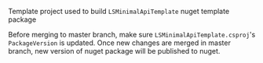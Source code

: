 Template project used to build `LSMinimalApiTemplate` nuget template package

Before merging to master branch, make sure `LSMinimalApiTemplate.csproj`'s `PackageVersion` is updated.
Once new changes are merged in master branch, new version of nuget package will be published to nuget.
